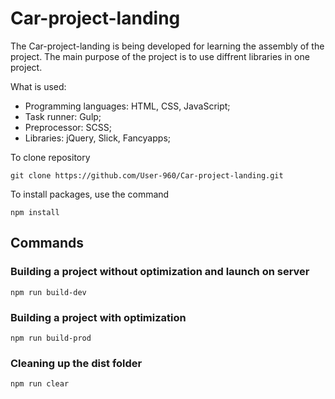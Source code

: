 # Car-project-landing

The Car-project-landing is being developed for learning the assembly of the project. The main purpose of the project is to use diffrent libraries in one project.

What is used:

- Programming languages: HTML, CSS, JavaScript;
- Task runner: Gulp;
- Preprocessor: SCSS;
- Libraries: jQuery, Slick, Fancyapps;

To clone repository

```shell
git clone https://github.com/User-960/Car-project-landing.git
```

To install packages, use the command

```shell
npm install
```

## Commands

### Building a project without optimization and launch on server

```shell
npm run build-dev
```

### Building a project with optimization

```shell
npm run build-prod
```

### Cleaning up the dist folder

```shell
npm run clear
```
